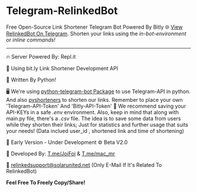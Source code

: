 # Telegram-RelinkedBot
Free Open-Source Link Shortener Telegram Bot Powered By Bitly
🌐 [View RelinkedBot On Telegram](https://t.me/RelinkedBot).
Shorten your links using the *in-bot-environment* or *inline commands!*

---------------------------------------------------------------

🔥 Server Powered By: Repl.it

🔑 Using bit.ly Link Shortener Development API

🐍 Written By Python!

🖥 We're using [python-telegram-bot Package](https://github.com/python-telegram-bot/python-telegram-bot/blob/master/README.rst) to use Telegram-API in python.
And also [pyshorteners](https://pyshorteners.readthedocs.io/en/latest/) to shorten our links.
Remember to place your own 'Telegram-API-Token' And 'Bitly-API-Token'
📖 We recommend saving your API-KEYs in a safe *.env* environment. Also, keep in mind that along with main.py file, there's a *.csv* file. The idea is to save some data from users while they shorten their links; Just for statistics and further usage that suits your needs! (Data inclued user_id , shortened link and time of shortening)

📡 Early Version - Under Development
⚙️ Beta V2.0

🤖 Developed By:
[T.me/JoiFoi](t.me/joifoi) & [T.me/mac_mr](t.me/mac_mr)

📧 relinkedsupport@solarunited.net (Only E-Mail If It's Related To RelinkedBot)

**Feel Free To Freely Copy/Share!**
